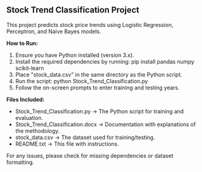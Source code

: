 Stock Trend Classification Project
------------------------------------
This project predicts stock price trends using Logistic Regression, Perceptron, and Naive Bayes models.

**How to Run:**
1. Ensure you have Python installed (version 3.x).
2. Install the required dependencies by running:
   pip install pandas numpy scikit-learn
3. Place "stock_data.csv" in the same directory as the Python script.
4. Run the script:
   python Stock_Trend_Classification.py
5. Follow the on-screen prompts to enter training and testing years.

**Files Included:**
- Stock_Trend_Classification.py → The Python script for training and evaluation.
- Stock_Trend_Classification.docx → Documentation with explanations of the methodology.
- stock_data.csv → The dataset used for training/testing.
- README.txt → This file with instructions.

For any issues, please check for missing dependencies or dataset formatting.
